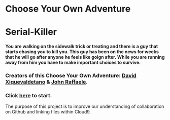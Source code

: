 # Choose Your Own Adventure


# Serial-Killer
#### You are walking on the sidewalk trick or treating and there is a guy that starts chasing you to kill you. This guy has been on the news for weeks that he will go after anyone he feels like goign after. While you are running away from him you have to make important choices to survive.

### Creators of this Choose Your Own Adventure: [David Xiquevaldetano](https://github.com/davidx4697) & [John Raffaele](https://github.com/johnr2035).

### Click [here](scene-files/first-choice.md) to start.  
The purpose of this project is to improve our understanding of collaboration on Github and linking files within Cloud9.
